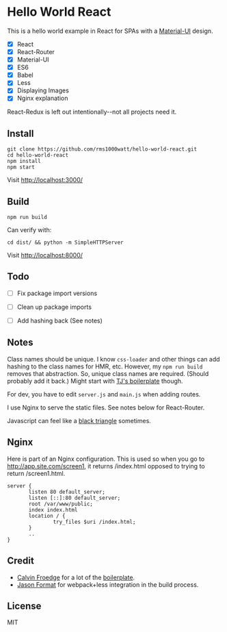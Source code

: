 # Hello World React

This is a hello world example in React for SPAs with a [Material-UI](http://www.material-ui.com/) design. 

- [x] React
- [x] React-Router
- [x] Material-UI
- [x] ES6
- [x] Babel
- [x] Less
- [x] Displaying Images
- [x] Nginx explanation

React-Redux is left out intentionally--not all projects need it.


## Install

```
git clone https://github.com/rms1000watt/hello-world-react.git
cd hello-world-react
npm install
npm start
```

Visit [http://localhost:3000/](http://localhost:3000/) 


## Build

```
npm run build
```

Can verify with:

```
cd dist/ && python -m SimpleHTTPServer
```

Visit [http://localhost:8000/](http://localhost:8000/) 


## Todo

- [ ] Fix package import versions
- [ ] Clean up package imports
- [ ] Add hashing back (See notes)


## Notes

Class names should be unique. I know `css-loader` and other things can add hashing to the class names for HMR, etc. However, my `npm run build` removes that abstraction. So, unique class names are required. (Should probably add it back.) Might start with [TJ's boilerplate](https://github.com/tj/frontend-boilerplate) though.

For dev, you have to edit `server.js` and `main.js` when adding routes.

I use Nginx to serve the static files. See notes below for React-Router.

Javascript can feel like a [black triangle](http://rampantgames.com/blog/?p=7745) sometimes.


## Nginx

Here is part of an Nginx configuration. This is used so when you go to http://app.site.com/screen1, it returns /index.html opposed to trying to return /screen1.html.

```
server {
       listen 80 default_server;
       listen [::]:80 default_server;
       root /var/www/public;
       index index.html
       location / {
               try_files $uri /index.html;
       }
       ..
}
```

## Credit

- [Calvin Froedge](https://github.com/calvinfroedge) for a lot of the [boilerplate](https://github.com/calvinfroedge/webpack-express-react-redux-kitchen-sink). 
- [Jason Format](http://www.jasonformat.com/my-webpack-boilerplate/]) for webpack+less integration in the build process.


## License

MIT